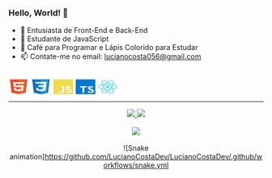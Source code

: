 ### Hello, World! 👋

- 🔭 Entusiasta de Front-End e Back-End
- 🌱 Estudante de JavaScript 
- 💬 Café para Programar e Lápis Colorido para Estudar
- 📫 Contate-me no email: lucianocosta056@gmail.com

<div style="display: inline_block"><br>
  <img align="center" alt="luciaano-HTML" height="30" width="40" src="https://raw.githubusercontent.com/devicons/devicon/master/icons/html5/html5-original.svg">
  <img align="center" alt="luci-CSS" height="30" width="40" src="https://raw.githubusercontent.com/devicons/devicon/master/icons/css3/css3-original.svg">
  <img align="center" alt="luci-Js" height="30" width="40" src="https://raw.githubusercontent.com/devicons/devicon/master/icons/javascript/javascript-plain.svg">
  <img align="center" alt="luci-Ts" height="30" width="40" src="https://raw.githubusercontent.com/devicons/devicon/master/icons/typescript/typescript-plain.svg">
  <img align="center" alt="luci-React" height="30" width="40" src="https://raw.githubusercontent.com/devicons/devicon/master/icons/react/react-original.svg">

-------------------------------------------------------------------------------------------------------------------------------------------------------------------
  <div align="center">
  <a href="https://github.com/LucianoCostaDev">
    <img height="150em" src="https://github-readme-stats.vercel.app/api?username=LucianoCostaDev&count_private=true&include_all_commits=true&show_icons=true&theme=dracula&hide_border=false&show_owner=true"/>
    <img height="150em" src="https://github-readme-stats.vercel.app/api/top-langs/?username=LucianoCostaDev&theme=dracula&hide_border=false&&layout=compact"/>
  </a>
</div>

  <br>

<div align="center">
  <a href="mailto:lucianocosta056@gmail.com"><img src="https://img.shields.io/badge/-Gmail-%23333?style=for-the-badge&logo=gmail&logoColor=white" target="_blank"></a>
</div>

<div align="center">

  ![Snake animation]https://github.com/LucianoCostaDev/LucianoCostaDev/.github/workflows/snake.yml
  
</div>

